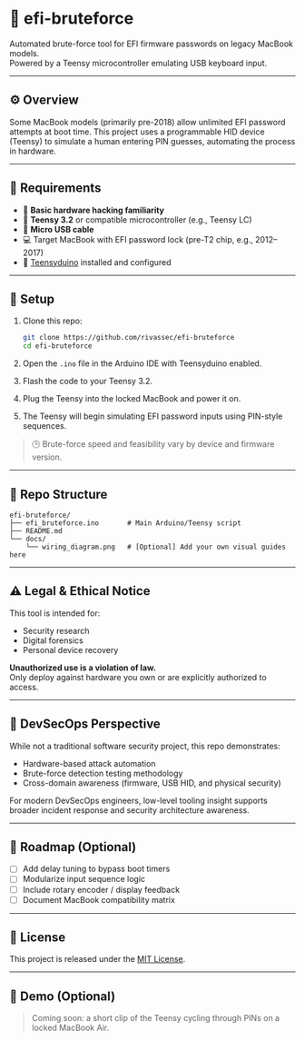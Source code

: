 # 🧬 efi-bruteforce

Automated brute-force tool for EFI firmware passwords on legacy MacBook models.  
Powered by a Teensy microcontroller emulating USB keyboard input.

---

## ⚙️ Overview

Some MacBook models (primarily pre-2018) allow unlimited EFI password attempts at boot time. This project uses a programmable HID device (Teensy) to simulate a human entering PIN guesses, automating the process in hardware.

---

## 🔩 Requirements

- 🧠 **Basic hardware hacking familiarity**
- 🧱 **Teensy 3.2** or compatible microcontroller (e.g., Teensy LC)
- 🔌 **Micro USB cable**
- 💻 Target MacBook with EFI password lock (pre-T2 chip, e.g., 2012–2017)
- 🧰 [Teensyduino](https://www.pjrc.com/teensy/teensyduino.html) installed and configured

---

## 🚀 Setup

1. Clone this repo:
   ```bash
   git clone https://github.com/rivassec/efi-bruteforce
   cd efi-bruteforce
   ```

2. Open the `.ino` file in the Arduino IDE with Teensyduino enabled.

3. Flash the code to your Teensy 3.2.

4. Plug the Teensy into the locked MacBook and power it on.

5. The Teensy will begin simulating EFI password inputs using PIN-style sequences.

> 🕒 Brute-force speed and feasibility vary by device and firmware version.

---

## 📁 Repo Structure

```
efi-bruteforce/
├── efi_bruteforce.ino       # Main Arduino/Teensy script
├── README.md
└── docs/
    └── wiring_diagram.png   # [Optional] Add your own visual guides here
```

---

## ⚠️ Legal & Ethical Notice

This tool is intended for:
- Security research
- Digital forensics
- Personal device recovery

**Unauthorized use is a violation of law.**  
Only deploy against hardware you own or are explicitly authorized to access.

---

## 🧭 DevSecOps Perspective

While not a traditional software security project, this repo demonstrates:

- Hardware-based attack automation
- Brute-force detection testing methodology
- Cross-domain awareness (firmware, USB HID, and physical security)

For modern DevSecOps engineers, low-level tooling insight supports broader incident response and security architecture awareness.

---

## 🔄 Roadmap (Optional)

- [ ] Add delay tuning to bypass boot timers
- [ ] Modularize input sequence logic
- [ ] Include rotary encoder / display feedback
- [ ] Document MacBook compatibility matrix

---

## 📜 License

This project is released under the [MIT License](LICENSE).

---

## 📸 Demo (Optional)

> Coming soon: a short clip of the Teensy cycling through PINs on a locked MacBook Air.
